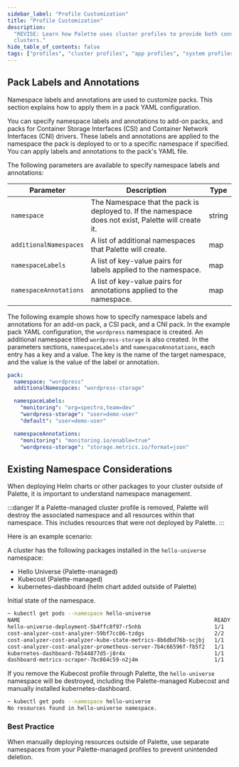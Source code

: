 ```yaml
---
sidebar_label: "Profile Customization"
title: "Profile Customization"
description:
  "REVISE: Learn how Palette uses cluster profiles to provide both consistency and flexibility across Kubernetes
  clusters."
hide_table_of_contents: false
tags: ["profiles", "cluster profiles", "app profiles", "system profiles"]
---
```


## Pack Labels and Annotations

Namespace labels and annotations are used to customize packs. This section explains how to apply them in a pack
YAML configuration.

You can specify namespace labels and annotations to add-on packs, and packs for Container Storage Interfaces (CSI) and
Container Network Interfaces (CNI) drivers. These labels and annotations are applied to the namespace the pack is
deployed to or to a specific namespace if specified. You can apply labels and annotations to the pack's YAML file.

The following parameters are available to specify namespace labels and annotations:

| **Parameter**          | **Description**                                                                                      | **Type** |
| ---------------------- | ---------------------------------------------------------------------------------------------------- | -------- |
| `namespace`            | The Namespace that the pack is deployed to. If the namespace does not exist, Palette will create it. | string   |
| `additionalNamespaces` | A list of additional namespaces that Palette will create.                                            | map      |
| `namespaceLabels`      | A list of key-value pairs for labels applied to the namespace.                                       | map      |
| `namespaceAnnotations` | A list of key-value pairs for annotations applied to the namespace.                                  | map      |

The following example shows how to specify namespace labels and annotations for an add-on pack, a CSI pack, and a CNI
pack. In the example pack YAML configuration, the `wordpress` namespace is created. An additional namespace titled
`wordpress-storage` is also created. In the parameters sections, `namespaceLabels` and `namespaceAnnotations`, each
entry has a key and a value. The key is the name of the target namespace, and the value is the value of the label or
annotation.

```yaml
pack:
  namespace: "wordpress"
  additionalNamespaces: "wordpress-storage"

  namespaceLabels:
    "monitoring": "org=spectro,team=dev"
    "wordpress-storage": "user=demo-user"
    "default": "user=demo-user"

  namespaceAnnotations:
    "monitoring": "monitoring.io/enable=true"
    "wordpress-storage": "storage.metrics.io/format=json"
```

## Existing Namespace Considerations

When deploying Helm charts or other packages to your cluster outside of Palette, it is important to understand namespace management.

:::danger
If a Palette-managed cluster profile is removed, Palette will destroy the associated namespace and all resources within that namespace. This includes resources that were not deployed by Palette.
:::

Here is an example scenario:

A cluster has the following packages installed in the `hello-universe` namespace:

* Hello Universe (Palette-managed)
* Kubecost (Palette-managed)
* kubernetes-dashboard (helm chart added outside of Palette)

Initial state of the namespace.

```bash
~ kubectl get pods --namespace hello-universe
NAME                                                             READY   STATUS    RESTARTS   AGE
hello-universe-deployment-5b4ffc8f97-r5nhb                       1/1     Running   0          3m50s
cost-analyzer-cost-analyzer-59bf7cc86-tzdgs                      2/2     Running   0          7m47s
cost-analyzer-cost-analyzer-kube-state-metrics-8b6dbd76b-scjbj   1/1     Running   0          7m47s
cost-analyzer-cost-analyzer-prometheus-server-7b4c66596f-fb5f2   1/1     Running   0          7m47s
kubernetes-dashboard-7b544877d5-j8r4x                            1/1     Running   0          10m13s
dashboard-metrics-scraper-7bc864c59-n2j4m                        1/1     Running   0          10m13s
```

If you remove the Kubecost profile through Palette, the `hello-universe` namespace will be destroyed, including the Palette-managed Kubecost and manually installed kubernetes-dashboard.

```bash
~ kubectl get pods --namespace hello-universe
No resources found in hello-universe namespace.
```

### Best Practice

When manually deploying resources outside of Palette, use separate namespaces from your Palette-managed profiles to prevent unintended deletion.
